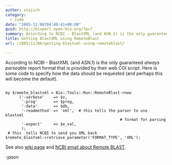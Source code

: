 ```yaml
---
author: stajich
category:
  - code
date: "2005-11-06T04:40:41+00:00"
guid: http://bioperl.open-bio.org/?p=7
summary: According to NCBI - BlastXML (and ASN.1) is the only guaranteed _always parseable_ report format that is provided by their web CGI script. Here is some code to specify how the data should be requested (and perhaps this will become the default).
title: Getting BlastXML using RemoteBlast
url: /2005/11/06/getting-blastxml-using-remoteblast/

---
```

According to NCBI - BlastXML (and ASN.1) is the only guaranteed _always parseable_ report format that is provided by their web CGI script. Here is some code to specify how the data should be requested (and perhaps this will become the default).

```

my $remote_blastxml = Bio::Tools::Run::RemoteBlast->new
      ('-verbose'    => $v,
       '-prog'       => $prog,
       '-data'       => $db,
       '-readmethod' => 'xml',  # this tells the parser to use  blastxml
                                                  # format for parsing
       '-expect'     => $e_val,
       );
 # this  tells NCBI to send you XML back
$remote_blastxml->retrieve_parameter('FORMAT_TYPE', 'XML');

```

See also [wiki page](http://bioperl.org/wiki/Module:Bio::Tools::Run::RemoteBlast) and [NCBI email about Remote BLAST](http://bioperl.org/wiki/NCBI_Blast_email).

-jason
